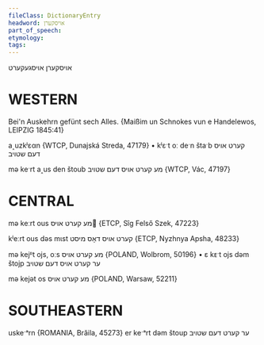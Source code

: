 ```yaml
---
fileClass: DictionaryEntry
headword: אויסקערן
part_of_speech: 
etymology: 
tags: 
---
```

אויסקערן
אויסגעקערט

WESTERN
========

Bei'n Auskehrn gefünt sech Alles.
{Maißim un Schnokes vun e Handelewos, LEIPZIG 1845:41}

a˰uzkʲɛαn {WTCP, Dunajská Streda, 47179}
	•	kʲɛˑt oː deˑn štaˑb קערט אויס דעם שטויב

mə keˑrt a˰us den štoub מע קערט אויס דעם שטויב {WTCP, Vác, 47197}

CENTRAL
========

mə keːrt ous מע קערט אויס {ETCP, Sîg Felső Szek, 47223}

kʲeːrt ous dəs mɩst קערט אויס דאָס מיסט {ETCP, Nyzhnya Apsha, 48233}

mə kejᴿt ojs, oːs מע קערט אויס {POLAND, Wolbrom, 50196}
	•	ɛ kᴇˑt ojs dəm štojp ער קערט אויס דעם שטויב

mə kejət os מע קערט אויס {POLAND, Warsaw, 52211}

SOUTHEASTERN
==============

uskeˑᵃrn {ROMANIA, Brăila, 45273}
er keˑᵃrt dəm štoup ער קערט דעם שטויב